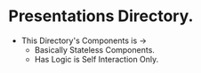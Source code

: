 # Presentations Directory.  
  
- This Directory's Components is ->  
  - Basically Stateless Components.  
  - Has Logic is Self Interaction Only.
